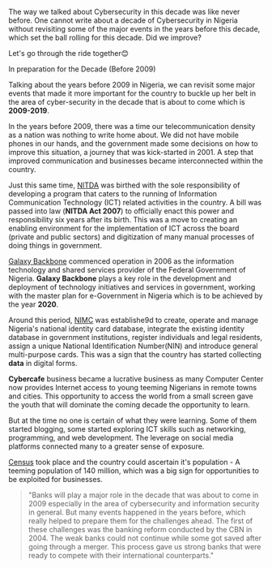 

The way we talked about Cybersecurity in this decade was like never before. One cannot write about a decade of Cybersecurity in Nigeria without revisiting some of the major events in the years before this decade, which set the ball rolling for this decade. Did we improve?

Let's go through the ride together😊

In preparation for the Decade (Before 2009)

Talking about the years before 2009 in Nigeria, we can revisit some major events that made it more important for the country to buckle up her belt in the area of cyber-security in the decade that is about to come which is **2009-2019**.

In the years before 2009, there was a time our telecommunication density as a nation was nothing to write home about. We did not have mobile phones in our hands, and the government made some decisions on how to improve this situation, a journey that was kick-started in 2001. A step that improved communication and businesses became interconnected within the country.

Just this same time, [NITDA](https://en.wikipedia.org/wiki/National_Information_Technology_Development_Agency) was birthed with the sole responsibility of developing a program that caters to the running of Information Communication Technology (ICT) related activities in the country. A bill was passed into law (**NITDA Act 2007**) to officially enact this power and responsibility six years after its birth. This was a move to creating an enabling environment for the implementation of ICT across the board (private and public sectors) and digitization of many manual processes of doing things in government.

[Galaxy Backbone](https://galaxybackbone.com.ng/) commenced operation in 2006 as the information technology and shared services provider of the Federal Government of Nigeria. **Galaxy Backbone** plays a key role in the development and deployment of technology initiatives and services in government, working with the master plan for e-Government in Nigeria which is to be achieved by the year **2020**.

Around this period, [NIMC](https://www.nimc.gov.ng/) was establishe9d to create, operate and manage Nigeria's national identity card database, integrate the existing identity database in government institutions, register individuals and legal residents, assign a unique National Identification Number(NIN) and introduce general multi-purpose cards. This was a sign that the country has started collecting **data** in digital forms.

**Cybercafe** business became a lucrative business as many Computer Center now provides Internet access to young teeming Nigerians in remote towns and cities. This opportunity to access the world from a small screen gave the youth that will dominate the coming decade the opportunity to learn.

But at the time no one is certain of what they were learning. Some of them started blogging, some started exploring ICT skills such as networking, programming, and web development. The leverage on social media platforms connected many to a greater sense of exposure.

[Census](https://en.wikipedia.org/wiki/List_of_Nigerian_states_by_population) took place and the country could ascertain it's population - A teeming population of 140 million, which was a big sign for opportunities to be exploited for businesses.


> "Banks will play a major role in the decade that was about to come in 2009 especially in the area of cybersecurity and information security in general. But many events happened in the years before, which really helped to prepare them for the challenges ahead. The first of these challenges was the banking reform conducted by the CBN in 2004. The weak banks could not continue while some got saved after going through a merger. This process gave us strong banks that were ready to compete with their international counterparts."
